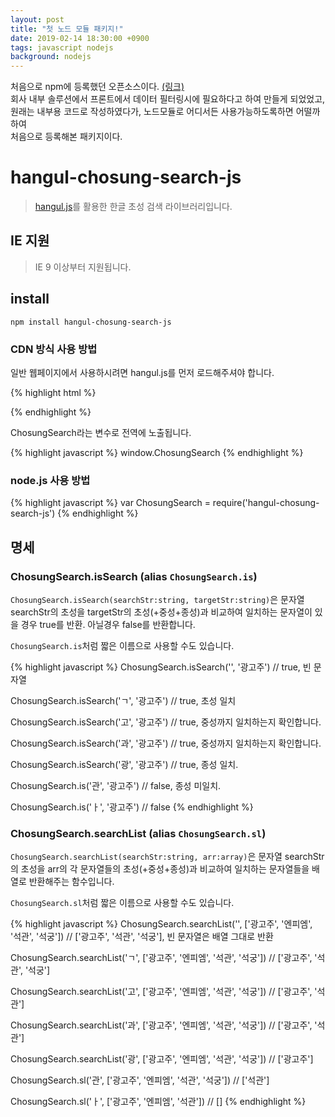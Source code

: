 ```yaml
---
layout: post
title: "첫 노드 모듈 패키지!"
date: 2019-02-14 18:30:00 +0900
tags: javascript nodejs
background: nodejs
---
```


처음으로 npm에 등록했던 오픈소스이다. [(링크)](https://www.npmjs.com/package/hangul-chosung-search-js)<br>
회사 내부 솔루션에서 프론트에서 데이터 필터링시에 필요하다고 하여 만들게 되었었고,<br>
원래는 내부용 코드로 작성하였다가, 노드모듈로 어디서든 사용가능하도록하면 어떨까하여<br>
처음으로 등록해본 패키지이다.

# hangul-chosung-search-js

> [hangul.js](https://www.npmjs.com/package/hangul-js)를 활용한 한글 초성 검색 라이브러리입니다. 

## IE 지원

> IE 9 이상부터 지원됩니다.

## install

```
npm install hangul-chosung-search-js
```

### CDN 방식 사용 방법

일반 웹페이지에서 사용하시려면 hangul.js를 먼저 로드해주셔야 합니다.
  
{% highlight html %}
<script src="https://unpkg.com/hangul-js@0.2.5/hangul.js"></script>
<script src="https://unpkg.com/hangul-chosung-search-js@1.0.2/index.js" type="text/javascript"></script>
{% endhighlight %}

ChosungSearch라는 변수로 전역에 노출됩니다.

{% highlight javascript %}
window.ChosungSearch
{% endhighlight %}

### node.js 사용 방법

{% highlight javascript %}
var ChosungSearch = require('hangul-chosung-search-js')
{% endhighlight %}

## 명세

### ChosungSearch.isSearch (alias `ChosungSearch.is`)

`ChosungSearch.isSearch(searchStr:string, targetStr:string)`은 문자열 searchStr의 초성을 targetStr의 초성(+중성+종성)과 비교하여 일치하는 문자열이 있을 경우 true를 반환. 아닐경우 false를 반환합니다.

`ChosungSearch.is`처럼 짧은 이름으로 사용할 수도 있습니다.

{% highlight javascript %}
ChosungSearch.isSearch('', '광고주') // true, 빈 문자열

ChosungSearch.isSearch('ㄱ', '광고주') // true, 초성 일치

ChosungSearch.isSearch('고', '광고주') // true, 중성까지 일치하는지 확인합니다.

ChosungSearch.isSearch('과', '광고주') // true, 중성까지 일치하는지 확인합니다.

ChosungSearch.isSearch('광', '광고주') // true, 종성 일치.

ChosungSearch.is('관', '광고주') // false, 종성 미일치.

ChosungSearch.is('ㅏ', '광고주') // false
{% endhighlight %}

### ChosungSearch.searchList (alias `ChosungSearch.sl`)

`ChosungSearch.searchList(searchStr:string, arr:array)`은 문자열 searchStr의 초성을 arr의 각 문자열들의 초성(+중성+종성)과 비교하여 일치하는 문자열들을 배열로 반환해주는 함수입니다.

`ChosungSearch.sl`처럼 짧은 이름으로 사용할 수도 있습니다.

{% highlight javascript %}
ChosungSearch.searchList('', ['광고주', '엔피엠', '석관', '석궁']) // ['광고주', '석관', '석궁'], 빈 문자열은 배열 그대로 반환

ChosungSearch.searchList('ㄱ', ['광고주', '엔피엠', '석관', '석궁']) // ['광고주', '석관', '석궁']

ChosungSearch.searchList('고', ['광고주', '엔피엠', '석관', '석궁']) // ['광고주', '석관']

ChosungSearch.searchList('과', ['광고주', '엔피엠', '석관', '석궁']) // ['광고주', '석관']

ChosungSearch.searchList('광', ['광고주', '엔피엠', '석관', '석궁']) // ['광고주']

ChosungSearch.sl('관', ['광고주', '엔피엠', '석관', '석궁']) // ['석관']

ChosungSearch.sl('ㅏ', ['광고주', '엔피엠', '석관']) // []
{% endhighlight %}